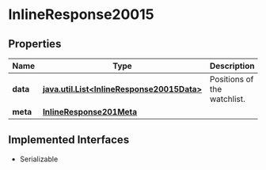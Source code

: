 

# InlineResponse20015


## Properties

Name | Type | Description | Notes
------------ | ------------- | ------------- | -------------
**data** | [**java.util.List&lt;InlineResponse20015Data&gt;**](InlineResponse20015Data.md) | Positions of the watchlist. |  [optional]
**meta** | [**InlineResponse201Meta**](InlineResponse201Meta.md) |  |  [optional]


## Implemented Interfaces

* Serializable



